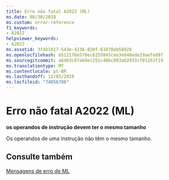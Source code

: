 ```yaml
---
title: Erro não fatal A2022 (ML)
ms.date: 08/30/2018
ms.custom: error-reference
f1_keywords:
- A2022
helpviewer_keywords:
- A2022
ms.assetid: 3f4b1017-543e-4236-820f-61070ab58920
ms.openlocfilehash: 6511176e578ec6255845cee3e648ede19aefed8f
ms.sourcegitcommit: a6d63c07ab9ec251c48bc003ab2933cf01263f19
ms.translationtype: MT
ms.contentlocale: pt-BR
ms.lasthandoff: 12/05/2019
ms.locfileid: "74856708"
---
```

# <a name="ml-nonfatal-error-a2022"></a>Erro não fatal A2022 (ML)

**os operandos de instrução devem ter o mesmo tamanho**

Os operandos de uma instrução não têm o mesmo tamanho.

## <a name="see-also"></a>Consulte também

[Mensagens de erro de ML](../../assembler/masm/ml-error-messages.md)<br/>